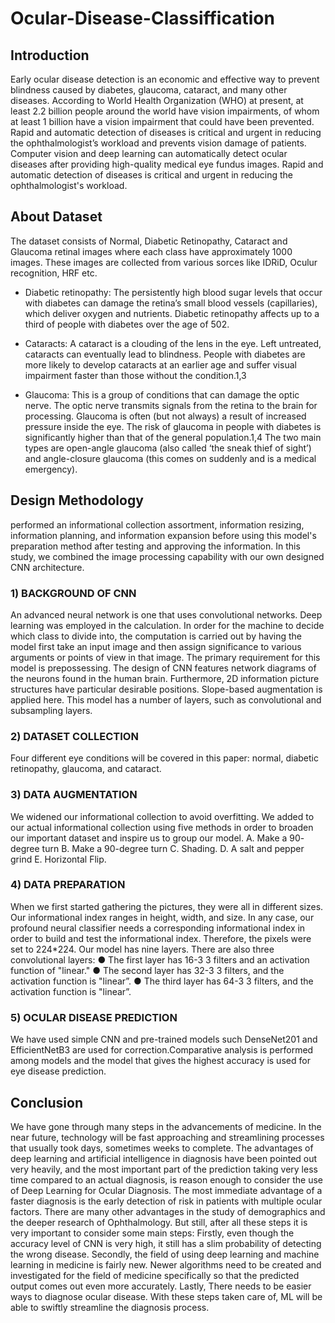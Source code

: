 # Ocular-Disease-Classiffication

## Introduction
Early ocular disease detection is an economic and effective way to prevent blindness
caused by diabetes, glaucoma, cataract, and many other diseases. According to World
Health Organization (WHO) at present, at least 2.2 billion people around the world
have vision impairments, of whom at least 1 billion have a vision impairment that
could have been prevented. Rapid and automatic detection of diseases is critical and
urgent in reducing the ophthalmologist’s workload and prevents vision damage of
patients. Computer vision and deep learning can automatically detect ocular diseases
after providing high-quality medical eye fundus images.
Rapid and automatic detection of diseases is critical and urgent in reducing the
ophthalmologist&#39;s workload.

## About Dataset
The dataset consists of Normal, Diabetic Retinopathy, Cataract and Glaucoma retinal images where each class have approximately 1000 images. These images are collected from various sorces like IDRiD, Oculur recognition, HRF etc.

- Diabetic retinopathy:
The persistently high blood sugar levels that occur with diabetes can damage the retina’s small blood vessels (capillaries), which deliver oxygen and nutrients. Diabetic retinopathy affects up to a third of people with diabetes over the age of 502.

- Cataracts:
A cataract is a clouding of the lens in the eye. Left untreated, cataracts can eventually lead to blindness. People with diabetes are more likely to develop cataracts at an earlier age and suffer visual impairment faster than those without the condition.1,3

- Glaucoma:
This is a group of conditions that can damage the optic nerve. The optic nerve transmits signals from the retina to the brain for processing. Glaucoma is often (but not always) a result of increased pressure inside the eye. The risk of glaucoma in people with diabetes is significantly higher than that of the general population.1,4 The two main types are open-angle glaucoma (also called ‘the sneak thief of sight’) and angle-closure glaucoma (this comes on suddenly and is a medical emergency).

## Design Methodology
performed an
informational collection assortment, information resizing, information planning, and information
expansion before using this model&#39;s preparation method after testing and approving the information.
In this study, we combined the image processing capability with our own designed CNN
architecture.

### 1) BACKGROUND OF CNN
An advanced neural network is one that uses convolutional networks. Deep learning was employed
in the calculation. In order for the machine to decide which class to divide into, the computation is
carried out by having the model first take an input image and then assign significance to various
arguments or points of view in that image. The primary requirement for this model is prepossessing.
The design of CNN features network diagrams of the neurons found in the human brain.
Furthermore, 2D information picture structures have particular desirable positions. Slope-based
augmentation is applied here. This model has a number of layers, such as convolutional and
subsampling layers.

### 2) DATASET COLLECTION
Four different eye conditions will be covered in this paper: normal, diabetic retinopathy, glaucoma,
and cataract.

### 3) DATA AUGMENTATION
We widened our informational collection to avoid overfitting. We added to our actual informational
collection using five methods in order to broaden our important dataset and inspire us to group our
model.
A. Make a 90- degree turn
B. Make a 90-degree turn
C. Shading.
D. A salt and pepper grind
E. Horizontal Flip.

### 4) DATA PREPARATION
When we first started gathering the pictures, they were all in different sizes. Our informational index
ranges in height, width, and size. In any case, our profound neural classifier needs a corresponding
informational index in order to build and test the informational index. Therefore, the pixels were set
to 224*224.
Our model has nine layers. There are also three convolutional layers:
● The first layer has 16-3 3 filters and an activation function of &quot;linear.&quot;
● The second layer has 32-3 3 filters, and the activation function is &quot;linear”.
● The third layer has 64-3 3 filters, and the activation function is &quot;linear”.

### 5) OCULAR DISEASE PREDICTION
We have used simple CNN and pre-trained models such DenseNet201 and EfficientNetB3 are used for correction.Comparative analysis is performed among models and the
model that gives the highest accuracy is used for eye disease prediction.


## Conclusion
We have gone through many steps in the advancements of medicine. In the near future, technology
will be fast approaching and streamlining processes that usually took days, sometimes weeks to
complete. The advantages of deep learning and artificial intelligence in diagnosis have been pointed
out very heavily, and the most important part of the prediction taking very less time compared to an
actual diagnosis, is reason enough to consider the use of Deep Learning for Ocular Diagnosis.
The most immediate advantage of a faster diagnosis is the early detection of risk in patients with
multiple ocular factors. There are many other advantages in the study of demographics and the
deeper research of Ophthalmology.
But still, after all these steps it is very important to consider some main steps:
Firstly, even though the accuracy level of CNN is very high, it still has a slim probability of
detecting the wrong disease.
Secondly, the field of using deep learning and machine learning in medicine is fairly new. Newer
algorithms need to be created and investigated for the field of medicine specifically so that the
predicted output comes out even more accurately.
Lastly, There needs to be easier ways to diagnose ocular disease.
With these steps taken care of, ML will be able to swiftly streamline the diagnosis process.
